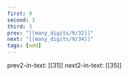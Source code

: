 ```yaml
---
first: 9
second: 3
third: 3
prev: "[[many_digits/9/32]]"
next: "[[many_digits/9/34]]"
tags: [odd]
---
```

prev2-in-text: [[31]]
next2-in-text: [[35]]
